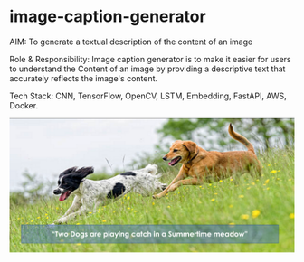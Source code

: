 # image-caption-generator

AIM: To generate a textual description of the content of an image

Role & Responsibility: Image caption generator is to make it easier for users to understand the Content of an image by providing a descriptive text that accurately reflects the image's content.

Tech Stack: CNN, TensorFlow, OpenCV, LSTM, Embedding, FastAPI, AWS, Docker.

![My test image](1_nGnrxFYs7CTtUHjILoi41g.png)
